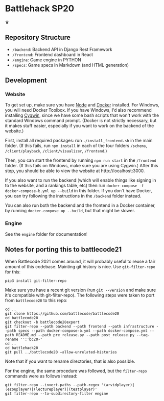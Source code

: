 # Battlehack SP20

♛

## Repository Structure

- `/backend`: Backend API in Django Rest Framework
- `/frontend`: Frontend dashboard in React
- `/engine`: Game engine in PYTHON
- `/specs`: Game specs in Markdown (and HTML generation)

## Development

### Website

To get set up, make sure you have [Node](https://nodejs.org/en/download/) and [Docker](https://docs.docker.com/docker-for-mac/install/) installed. For Windows, you will need Docker Toolbox. If you have Windows, I'd also recommend installing [Cygwin](https://www.cygwin.com/), since we have some bash scripts that won't work with the standard Windows command prompt. (Docker is not strictly necessary, but it makes stuff easier, especially if you want to work on the backend of the website.)

First, install all required packages: run `./install_frontend.sh` in the main folder. (If this fails, run `npm install` in each of the four folders `/schema`, `/client/playback`, `/client/visualizer`, `/frontend`.)

Then, you can start the frontend by running `npm run start` in the `/frontend` folder. (If this fails on Windows, make sure you are using Cygwin.) After this step, you should be able to view the website at http://localhost:3000.

If you also want to run the backend (which will enable things like signing in to the website, and a rankings table, etc) then run `docker-compose -f docker-compose-b.yml up --build` in this folder. If you don't have Docker, you can try following the instructions in the `/backend` folder instead.

You can also run both the backend and the frontend in a Docker container, by running `docker-compose up --build`, but that might be slower.

### Engine

See the `engine` folder for documentation!

## Notes for porting this to battlecode21

When Battlecode 2021 comes around, it will probably useful to reuse a fair amount of this codebase. Mainting git history is nice. Use `git-filter-repo` for this:
```
pip3 install git-filter-repo
```

Make sure you have a recent git version (run `git --version` and make sure it's compatible with git-filter-repo). The following steps were taken to port from `battlecode20` to this repo:

```
cd ..
git clone https://github.com/battlecode/battlecode20
cd battlecode20
git checkout -b battlecode20export
git filter-repo --path backend --path frontend --path infrastructure --path specs --path docker-compose-b.yml --path docker-compose.yml --path README.md --path pre_release.py --path post_release.py --tag-rename '':'bc20-'
cd ..
cd battlehack20
git pull ../battlecode20 —allow-unrelated-histories
```

Note that if you want to rename directories, that is also possible.

For the engine, the same procedure was followed, but the `filter-repo` commands were as follows instead:

```
git filter-repo --invert-paths --path-regex '(arvidplayer)|(ezouplayer)|(lectureplayer)|(testplayer)'
git filter-repo --to-subdirectory-filter engine
```

